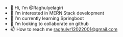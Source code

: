 - 👋 Hi, I’m @Raghulyelagiri
- 👀 I’m interested in MERN Stack development
- 🌱 I’m currently learning Springboot
- 💞️ I’m looking to collaborate on github
- 📫 How to reach me raghulyr12022001@gmail.com

<!---
Raghulyelagiri/Raghulyelagiri is a ✨ special ✨ repository because its `README.md` (this file) appears on your GitHub profile.
You can click the Preview link to take a look at your changes.
--->
